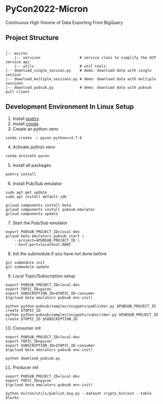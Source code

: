 # PyCon2022-Micron
Continuous High Volume of Data Exporting From BigQuery

## Project Structure
```
.
|-- micron                 
    |-- services                  # service class to simplify the GCP service api
    |-- utils                     # util tools
|-- download_single_session.py    # demo: download data with single session
|-- download_multiple_sessions.py # demo: download data with multiple sessions
|-- download_pubsub.py            # demo: download data with pubsub pull client
```

## Development Environment In Linux Setup
1. Install [poetry](https://python-poetry.org/docs/)
2. Install [conda](https://confluence.micron.com/confluence/display/~JUSTINHUANG/Python+Development+Environment+Setup#PythonDevelopmentEnvironmentSetup-Conda)
3. Create an python venv
```bash
conda create -n pycon python==3.7.6
```
4. Activate python venv
```bash
conda activate pycon
```
5. Install all packages
```bash
poetry install
```
6. Install Pub/Sub emulator
```
sudo apt-get update
sudo apt install default-jdk

gcloud components install beta
gcloud components install pubsub-emulator
gcloud components update
```
7. Start the Pub/Sub emulator
```
export PUBSUB_PROJECT_ID=local-dev
gcloud beta emulators pubsub start \
    --project=$PUBSUB_PROJECT_ID \
    --host-port=localhost:8085
```
8. Init the submodule if you have not done before
```
git submodule init
git submodule update
```
9. Local Topic/Subscription setup
```
export PUBSUB_PROJECT_ID=local-dev
export TOPIC_ID=pycon
export SUBSCRIPTION_ID=$TOPIC_ID-consumer
$(gcloud beta emulators pubsub env-init)

python python-pubsub/samples/snippets/publisher.py $PUBSUB_PROJECT_ID create $TOPIC_ID
python python-pubsub/samples/snippets/subscriber.py $PUBSUB_PROJECT_ID create $TOPIC_ID $SUBSCRIPTION_ID
```
10. Consumer init
```
export PUBSUB_PROJECT_ID=local-dev
export TOPIC_ID=pycon
export SUBSCRIPTION_ID=$TOPIC_ID-consumer
$(gcloud beta emulators pubsub env-init)

python download_pubsub.py
```
11. Producer init
```
export PUBSUB_PROJECT_ID=local-dev
export TOPIC_ID=pycon
$(gcloud beta emulators pubsub env-init)

python micron/utils/publish_msg.py --dataset crypto_bitcoin --table blocks
```